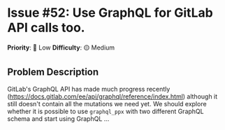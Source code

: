 # Issue #52: Use GraphQL for GitLab API calls too.

**Priority**: 🚀 Low
**Difficulty**: 🟡 Medium

## Problem Description

GitLab's GraphQL API has made much progress recently (https://docs.gitlab.com/ee/api/graphql/reference/index.html) although it still doesn't contain all the mutations we need yet. We should explore whether it is possible to use `graphql_ppx` with two different GraphQL schema and start using GraphQL ...
